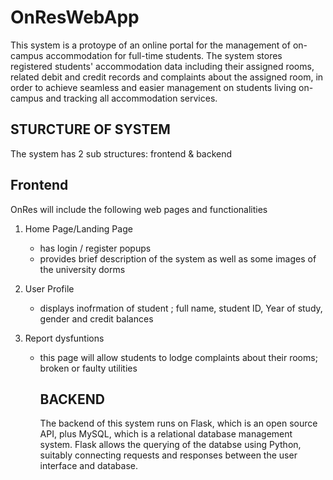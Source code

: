# OnResWebApp
This system is a protoype of an online portal for the management of on-campus accommodation for full-time students. 
The system stores registered students' accommodation data including their assigned rooms, related debit and credit records and complaints about the assigned room, in order to achieve seamless and easier management on students living on-campus and tracking all accommodation services.

## STURCTURE OF SYSTEM
The system has 2 sub structures: frontend & backend
## Frontend
OnRes will include the following web pages and functionalities
1. Home Page/Landing Page

   - has login / register popups
   - provides brief description of the system as well as some images of the university dorms
   
3. User Profile
   - displays inofrmation of student ; full name, student ID, Year of study, gender and credit balances
     
4. Report dysfuntions
   - this page will allow students to lodge complaints about their rooms; broken or faulty utilities
  
     ## BACKEND
     The backend of this system runs on Flask, which is an open source API, plus MySQL, which is a relational database management system.
     Flask allows the querying of the databse using Python, suitably connecting requests and responses between the user interface and database.
